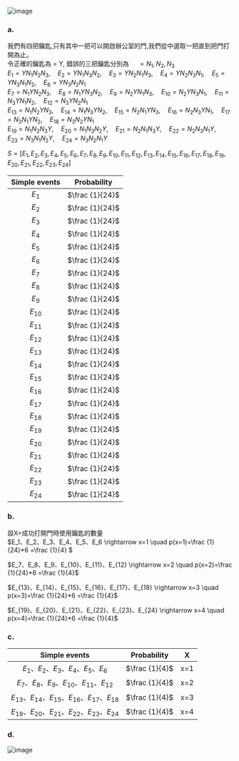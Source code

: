 ![image](https://github.com/user-attachments/assets/34043738-8c95-4623-bde6-b49a685a9842)


### a.  
我們有四把鑰匙,只有其中一把可以開啟辦公室的門,我們從中選取一把直到把門打開為止。  
令正確的鑰匙為 = Y, 錯誤的三把鑰匙分別為 $\quad = N_1, N_2, N_3$  
$E_1={YN_1N_2N_3},\quad  E_2={YN_1N_3N_2},\quad E_3={YN_2N_1N_3},\quad E_4={YN_2N_3N_1},\quad E_5={YN_3N_1N_2},\quad E_6={YN_3N_2N_1}$  
$E_7={N_1YN_2N_3},\quad  E_8={N_1YN_3N_2},\quad E_9={N_2YN_1N_3},\quad E_{10}={N_2YN_3N_1},\quad E_{11}={N_3YN_1N_2},\quad E_{12}={N_3YN_2N_1}$  
$E_{13}={N_1N_2YN_3},\quad  E_{14}={N_1N_3YN_2},\quad E_{15}={N_2N_1YN_3},\quad E_{16}={N_2N_3YN_1},\quad E_{17}={N_3N_1YN_2},\quad E_{18}={N_3N_2YN_1}$  
$E_{19}={N_1N_2N_3Y},\quad  E_{20}={N_1N_3N_2Y},\quad E_{21}={N_2N_1N_3Y},\quad E_{22}={N_2N_3N_1Y},\quad E_{23}={N_3N_1N_2Y},\quad E_{24}={N_3N_2N_1Y}$  

$S=[{E_1,E_2,E_3,E_4,E_5,E_6,E_7,E_8,E_9,E_{10},E_{11},E_{12},E_{13},E_{14},E_{15},E_{16},E_{17},E_{18},E_{19},E_{20},E_{21},E_{22},E_{23},E_{24}}]$  


| Simple events | Probability | 
| :-----------: | :-----------: |
| $E_1$      | $\frac {1}{24}$ |
| $E_2$      | $\frac {1}{24}$ |
| $E_3$      | $\frac {1}{24}$ |
| $E_4$      | $\frac {1}{24}$ |  
| $E_5$      | $\frac {1}{24}$ | 
| $E_6$      | $\frac {1}{24}$ | 
| $E_7$      | $\frac {1}{24}$ | 
| $E_8$      | $\frac {1}{24}$ | 
| $E_9$      | $\frac {1}{24}$ | 
| $E_{10}$      | $\frac {1}{24}$ | 
| $E_{11}$      | $\frac {1}{24}$ | 
| $E_{12}$      | $\frac {1}{24}$ | 
| $E_{13}$      | $\frac {1}{24}$ | 
| $E_{14}$      | $\frac {1}{24}$ | 
| $E_{15}$      | $\frac {1}{24}$ | 
| $E_{16}$      | $\frac {1}{24}$ | 
| $E_{17}$      | $\frac {1}{24}$ | 
| $E_{18}$      | $\frac {1}{24}$ | 
| $E_{19}$      | $\frac {1}{24}$ | 
| $E_{20}$      | $\frac {1}{24}$ | 
| $E_{21}$      | $\frac {1}{24}$ | 
| $E_{22}$      | $\frac {1}{24}$ | 
| $E_{23}$      | $\frac {1}{24}$ | 
| $E_{24}$      | $\frac {1}{24}$ | 


### b.  
設X=成功打開門時使用鑰匙的數量  
$E_1、E_2、E_3、E_4、E_5、E_6 \rightarrow x=1 \quad  p(x=1)=\frac {1}{24}*6 =\frac {1}{4} $  

$E_7、E_8、E_9、E_{10}、E_{11}、E_{12} \rightarrow x=2 \quad  p(x=2)=\frac {1}{24}*6 =\frac {1}{4}$  

$E_{13}、E_{14}、E_{15}、E_{16}、E_{17}、E_{18} \rightarrow x=3 \quad  p(x=3)=\frac {1}{24}*6 =\frac {1}{4}$  

$E_{19}、E_{20}、E_{21}、E_{22}、E_{23}、E_{24} \rightarrow x=4 \quad  p(x=4)=\frac {1}{24}*6 =\frac {1}{4}$   

### c.
 Simple events | Probability | X |
| :-----------: | :-----------: |:--:|
| $E_1、E_2、E_3、E_4、E_5、E_6$      | $\frac {1}{4}$ | x=1 |
| $E_7、E_8、E_9、E_{10}、E_{11}、E_{12}$      | $\frac {1}{4}$ | x=2 |
| $E_{13}、E_{14}、E_{15}、E_{16}、E_{17}、E_{18}$      | $\frac {1}{4}$ | x=3 |
| $E_{19}、E_{20}、E_{21}、E_{22}、E_{23}、E_{24}$      | $\frac {1}{4}$ | x=4 |  


### d.  
![image](https://github.com/user-attachments/assets/e1bc5cb6-5822-48e2-b300-33bb543d7988)


